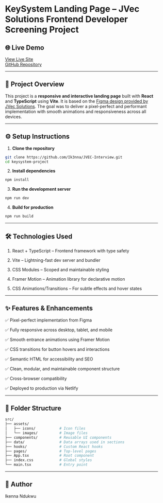 # KeySystem Landing Page – JVec Solutions Frontend Developer Screening Project

## 🌐 Live Demo

[View Live Site](https://keysystem-jvec.netlify.app)  
[GitHub Repository](https://github.com/Ik3nna/JVEC-Interview)

---

## 📌 Project Overview

This project is a **responsive and interactive landing page** built with **React** and **TypeScript** using **Vite**. It is based on the [Figma design provided by JVec Solutions](https://www.figma.com/design/JpJT52b4OfQSAc9Z6uchg8/Keysystem-%F0%9F%8E%87?node-id=0-1&p=f&t=gInkk6ih1M7Mqnk3-0). The goal was to deliver a pixel-perfect and performant implementation with smooth animations and responsiveness across all devices.

---

## ⚙️ Setup Instructions

1. **Clone the repository**
  ```bash
  git clone https://github.com/Ik3nna/JVEC-Interview.git
  cd keysystem-project
  ```

2. **Install dependencies**
  ```bash
  npm install
  ```

3. **Run the development server**
  ```bash
  npm run dev
  ```

4. **Build for production**
  ```bash
  npm run build
  ```

---

## 🛠 Technologies Used

1. React + TypeScript – Frontend framework with type safety

2. Vite – Lightning-fast dev server and bundler

3. CSS Modules – Scoped and maintainable styling

4. Framer Motion – Animation library for declarative motion

5. CSS Animations/Transitions – For subtle effects and hover states

---

## ✨ Features & Enhancements

✅ Pixel-perfect implementation from Figma

✅ Fully responsive across desktop, tablet, and mobile

✅ Smooth entrance animations using Framer Motion

✅ CSS transitions for button hovers and interactions

✅ Semantic HTML for accessibility and SEO

✅ Clean, modular, and maintainable component structure

✅ Cross-browser compatibility

✅ Deployed to production via Netlify

---

## 📁 Folder Structure
```bash
src/
├── assets/
│   ├── icons/           # Icon files
│   └── images/          # Image files
├── components/          # Reusable UI components
├── data/                # Data arrays used in sections
├── hooks/               # Custom React hooks
├── pages/               # Top-level pages
├── App.tsx              # Root component
├── index.css            # Global styles
└── main.tsx             # Entry point
  ```

---

## 📌 Author
Ikenna Ndukwu






